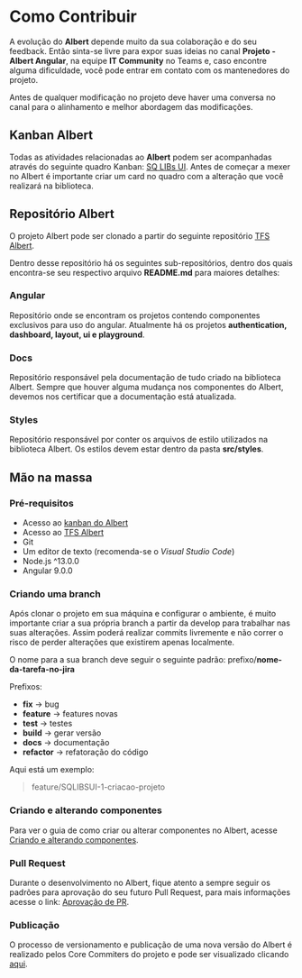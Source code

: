 # Como Contribuir

A evolução do **Albert** depende muito da sua colaboração e do seu feedback. Então sinta-se livre para expor suas ideias no canal **Projeto - Albert Angular**, na equipe **IT Community** no Teams e, caso encontre alguma dificuldade, você pode entrar em contato com os mantenedores do projeto.

Antes de qualquer modificação no projeto deve haver uma conversa no canal para o alinhamento e melhor abordagem das modificações.

## Kanban Albert

Todas as atividades relacionadas ao **Albert** podem ser acompanhadas através do seguinte quadro Kanban: [SQ LIBs UI](https://jira.sinqia.com.br/secure/RapidBoard.jspa?rapidView=675&projectKey=SQLIBSUI). Antes de começar a mexer no Albert é importante criar um card no quadro com a alteração que você realizará na biblioteca.

## Repositório Albert

O projeto Albert pode ser clonado a partir do seguinte repositório [TFS Albert](https://tfs.seniorsolution.com.br/PD/Albert/_git/alb-front?_a=readme).

Dentro desse repositório há os seguintes sub-repositórios, dentro dos quais encontra-se seu respectivo arquivo **README.md** para maiores detalhes:

### Angular

Repositório onde se encontram os projetos contendo componentes exclusivos para uso do angular. Atualmente há os projetos **authentication, dashboard, layout, ui e playground**.

### Docs

Repositório responsável pela documentação de tudo criado na biblioteca Albert. Sempre que houver alguma mudança nos componentes do Albert, devemos nos certificar que a documentação está atualizada.

### Styles

Repositório responsável por conter os arquivos de estilo utilizados na biblioteca Albert. Os estilos devem estar dentro da pasta **src/styles**.

## Mão na massa

### Pré-requisitos

* Acesso ao [kanban do Albert](https://jira.sinqia.com.br/secure/RapidBoard.jspa?rapidView=675&projectKey=SQLIBSUI)
* Acesso ao [TFS Albert](https://tfs.seniorsolution.com.br/PD/Albert/_git/alb-front?_a=readme)
* Git
* Um editor de texto (recomenda-se o *Visual Studio Code*)
* Node.js ^13.0.0
* Angular 9.0.0

### Criando uma branch

Após clonar o projeto em sua máquina e configurar o ambiente, é muito importante criar a sua própria branch a partir da develop para trabalhar nas suas alterações. Assim poderá realizar commits livremente e não correr o risco de perder alterações que existirem apenas localmente.

O nome para a sua branch deve seguir o seguinte padrão: prefixo/**nome-da-tarefa-no-jira**

Prefixos: 
- **fix** -> bug
- **feature** -> features novas
- **test** -> testes
- **build** -> gerar versão
- **docs** -> documentação
- **refactor** -> refatoração do código

Aqui está um exemplo:
  > feature/SQLIBSUI-1-criacao-projeto

### Criando e alterando componentes

Para ver o guia de como criar ou alterar componentes no Albert, acesse [Criando e alterando componentes](https://dev.sinqia.io/albert/docs/utils/creating-components).

### Pull Request

Durante o desenvolvimento no Albert, fique atento a sempre seguir os padrões para aprovação do seu futuro Pull Request, para mais informações acesse o link: [Aprovação de PR](https://dev.sinqia.io/albert/docs/utils/pr-process).

### Publicação

O processo de versionamento e publicação de uma nova versão do Albert é realizado pelos Core Commiters do projeto e pode ser visualizado clicando [aqui](https://dev.sinqia.io/albert/docs/utils/versioning).


